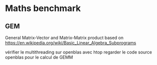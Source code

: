# Maths benchmark

## GEM

General Matrix-Vector and Matrix-Matrix product based on https://en.wikipedia.org/wiki/Basic_Linear_Algebra_Subprograms

vérifier le multithreading sur openblas avec htop
regarder le code source openblas pour le calcul de GEMM